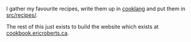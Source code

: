 I gather my favourite recipes, write them up in [cooklang][cl] and put them in
[src/recipes/](src/recipes/).

The rest of this just exists to build the website which exists at
[cookbook.ericroberts.ca][cb].

[cl]: https://cooklang.org
[cb]: https://cookbook.ericroberts.ca
